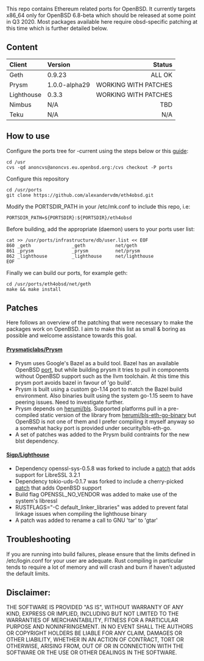 
This repo contains Ethereum related ports for OpenBSD. It currently targets x86_64 only for OpenBSD 6.8-beta which should be released at some point in Q3 2020. Most packages available here require obsd-specific patching at this time which is further detailed below.


## Content

| Client | Version | Status |
| :---         |     :---      |          ---: |
| Geth    | 0.9.23            | ALL OK    |
| Prysm   | 1.0.0-alpha29     | WORKING WITH PATCHES    |
| Lighthouse    | 0.3.3       | WORKING WITH PATCHES    |
| Nimbus        | N/A         | TBD |
| Teku          | N/A         | N/A    |

## How to use

Configure the ports tree for -current using the steps below or this [guide](https://www.openbsd.org/faq/ports/ports.html):
```
cd /usr
cvs -qd anoncvs@anoncvs.eu.openbsd.org:/cvs checkout -P ports
```

Configure this repository
```
cd /usr/ports
git clone https://github.com/alexandervdm/eth4obsd.git
```

Modify the PORTSDIR_PATH in your /etc/mk.conf to include this repo, i.e:
```
PORTSDIR_PATH=${PORTSDIR}:${PORTSDIR}/eth4obsd
```

Before building, add the appropriate (daemon) users to your ports user list:
```
cat >> /usr/ports/infrastructure/db/user.list << EOF
860 _geth               _geth           net/geth
861 _prysm              _prysm          net/prysm
862 _lighthouse         _lighthouse     net/lighthouse
EOF
```

Finally we can build our ports, for example geth:
```
cd /usr/ports/eth4obsd/net/geth
make && make install
```

## Patches

Here follows an overview of the patching that were necessary to make the packages work on OpenBSD. I aim to make this list as small & boring as possible and welcome assistance towards this goal.

#### [Prysmaticlabs/Prysm](https://github.com/prysmaticlabs/prysm)
- Prysm uses Google's Bazel as a build tool. Bazel has an available OpenBSD [port](https://marc.info/?l=openbsd-ports&m=159163098121456&w=2), but while building prysm it tries to pull in components without OpenBSD support such as the llvm toolchain. At this time this prysm port avoids bazel in favour of 'go build'.
- Prysm is built using a custom go-1.14 port to match the Bazel build environment. Also binaries built using the system go-1.15 seem to have peering issues. Need to investigate further.
- Prysm depends on [herumi/bls](https://github.com/herumi/bls). Supported platforms pull in a pre-compiled static version of the library from [herumi/bls-eth-go-binary](https://github.com/herumi/bls-eth-go-binary) but OpenBSD is not one of them and I prefer compiling it myself anyway so a somewhat hacky port is provided under security/bls-eth-go.
- A set of patches was added to the Prysm build contraints for the new blst dependency.

#### [Sigp/Lighthouse](https://github.com/sigp/lighthouse)
- Dependency openssl-sys-0.5.8 was forked to include a [patch](https://github.com/alexandervdm/rust-openssl) that adds support for LibreSSL 3.2.1
- Dependency tokio-uds-0.1.7 was forked to include a cherry-picked [patch](https://github.com/alexandervdm/tokio-uds/commits/017-for-openbsd) that adds OpenBSD support
- Build flag OPENSSL_NO_VENDOR was added to make use of the system's libressl
- RUSTFLAGS="-C default_linker_libraries" was added to prevent fatal linkage issues when compiling the lighthouse binary
- A patch was added to rename a call to GNU 'tar' to 'gtar'

## Troubleshooting

If you are running into build failures, please ensure that the limits defined in /etc/login.conf for your user are adequate. Rust compiling in particular tends to require a lot of memory and will crash and burn if haven't adjusted the default limits.

## Disclaimer:

THE SOFTWARE IS PROVIDED "AS IS", WITHOUT WARRANTY OF ANY KIND, EXPRESS OR IMPLIED,
INCLUDING BUT NOT LIMITED TO THE WARRANTIES OF MERCHANTABILITY, FITNESS FOR A
PARTICULAR PURPOSE AND NONINFRINGEMENT. IN NO EVENT SHALL THE AUTHORS OR COPYRIGHT
HOLDERS BE LIABLE FOR ANY CLAIM, DAMAGES OR OTHER LIABILITY, WHETHER IN AN ACTION
OF CONTRACT, TORT OR OTHERWISE, ARISING FROM, OUT OF OR IN CONNECTION WITH THE
SOFTWARE OR THE USE OR OTHER DEALINGS IN THE SOFTWARE.



